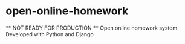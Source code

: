 # open-online-homework
** NOT READY FOR PRODUCTION ** Open online homework system. Developed with Python and Django
